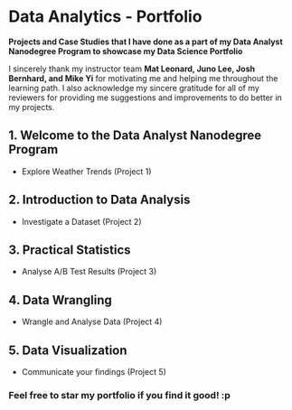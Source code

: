 # Data Analytics - Portfolio

**Projects and Case Studies that I have done as a part of my Data Analyst Nanodegree Program to showcase my Data Science Portfolio**

I sincerely thank my instructor team **Mat Leonard, Juno Lee, Josh Bernhard, and Mike Yi** for motivating me and helping me throughout the learning path. I also acknowledge my sincere gratitude for all of my reviewers for providing me suggestions and improvements to do better in my projects.


## 1. Welcome to the Data Analyst Nanodegree Program
- Explore Weather Trends (Project 1)

## 2. Introduction to Data Analysis
- Investigate a Dataset (Project 2)

## 3. Practical Statistics
- Analyse A/B Test Results (Project 3)

## 4. Data Wrangling
- Wrangle and Analyse Data (Project 4)

## 5. Data Visualization
- Communicate your findings (Project 5)

### Feel free to star my portfolio if you find it good! :p

